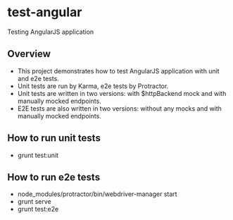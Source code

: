 test-angular
============

Testing AngularJS application

Overview
--------
* This project demonstrates how to test AngularJS application with unit and e2e tests.
* Unit tests are run by Karma, e2e tests by Protractor.
* Unit tests are written in two versions: with $httpBackend mock and with manually mocked endpoints.
* E2E tests are also written in two versions: without any mocks and with manually mocked endpoints.

How to run unit tests
---------------------
* grunt test:unit

How to run e2e tests
--------------------
* node_modules/protractor/bin/webdriver-manager start
* grunt serve 
* grunt test:e2e